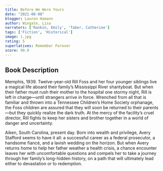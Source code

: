 ```yaml
---
title: Before We Were Yours
date: "2021-08-08"
blogger: Lauren Hamann
author: Wingate, Lisa
narrators: ['Rankin, Emily', 'Taber, Catherine']
tags: ['Fiction', 'Historical']
image: 1.jpg
rating: 5
superlatives: Remember Forever
score: 99.9
---
```


## Book Description


Memphis, 1939. Twelve-year-old Rill Foss and her four younger siblings live a magical life aboard their family’s Mississippi River shantyboat. But when their father must rush their mother to the hospital one stormy night, Rill is left in charge—until strangers arrive in force. Wrenched from all that is familiar and thrown into a Tennessee Children’s Home Society orphanage, the Foss children are assured that they will soon be returned to their parents—but they quickly realize the dark truth. At the mercy of the facility’s cruel director, Rill fights to keep her sisters and brother together in a world of danger and uncertainty.

Aiken, South Carolina, present day. Born into wealth and privilege, Avery Stafford seems to have it all: a successful career as a federal prosecutor, a handsome fiancé, and a lavish wedding on the horizon. But when Avery returns home to help her father weather a health crisis, a chance encounter leaves her with uncomfortable questions and compels her to take a journey through her family’s long-hidden history, on a path that will ultimately lead either to devastation or to redemption.

